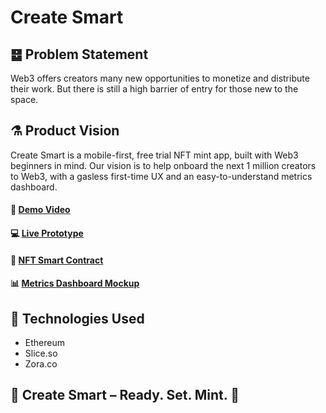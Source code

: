 # Create Smart

## ䷥ Problem Statement
Web3 offers creators many new opportunities to monetize and distribute their work. But there is still a high barrier of entry for those new to the space.

## ⚗️ Product Vision
Create Smart is a mobile-first, free trial NFT mint app, built with Web3 beginners in mind. Our vision is to help onboard the next 1 million creators to Web3, with a gasless first-time UX and an easy-to-understand metrics dashboard.

#### 🎥 [Demo Video](https://www.youtube.com/watch?v=6SLzQm2mHBk)
#### 💻 [Live Prototype](http://createsmart.art/)
#### 📝 [NFT Smart Contract](https://github.com/neodaoist/createsmart/blob/main/hardhat/contracts/SmartArt.sol)
#### 📊 [Metrics Dashboard Mockup](https://bafkreigjj52sxdjcbvyogt5ibv6xykt6o7ujb5tc6puupom3fcdfwuzcgq.ipfs.dweb.link/)

## 🧪 Technologies Used
- Ethereum
- Slice.so
- Zora.co

## 🚀 Create Smart – Ready. Set. Mint. 🙌
